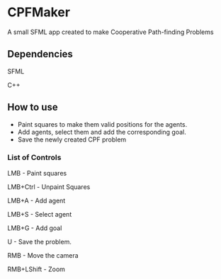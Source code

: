# CPFMaker
A small SFML app created to make Cooperative Path-finding Problems
## Dependencies
SFML

C++

## How to use
- Paint squares to make them valid positions for the agents.
- Add agents, select them and add the corresponding goal.
- Save the newly created CPF problem

### List of Controls
LMB - Paint squares

LMB+Ctrl - Unpaint Squares

LMB+A - Add agent

LMB+S - Select agent

LMB+G - Add goal

U - Save the problem.

RMB - Move the camera

RMB+LShift - Zoom


